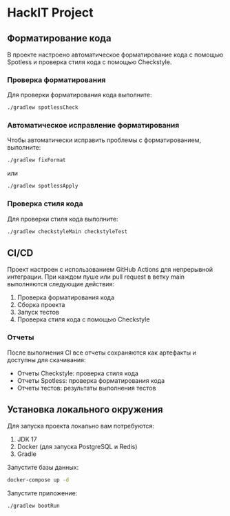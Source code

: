 # HackIT Project

## Форматирование кода

В проекте настроено автоматическое форматирование кода с помощью Spotless и проверка стиля кода с помощью Checkstyle.

### Проверка форматирования

Для проверки форматирования кода выполните:

```bash
./gradlew spotlessCheck
```

### Автоматическое исправление форматирования

Чтобы автоматически исправить проблемы с форматированием, выполните:

```bash
./gradlew fixFormat
```

или

```bash
./gradlew spotlessApply
```

### Проверка стиля кода

Для проверки стиля кода выполните:

```bash
./gradlew checkstyleMain checkstyleTest
```

## CI/CD

Проект настроен с использованием GitHub Actions для непрерывной интеграции. При каждом пуше или pull request в ветку main выполняются следующие действия:

1. Проверка форматирования кода
2. Сборка проекта
3. Запуск тестов
4. Проверка стиля кода с помощью Checkstyle

### Отчеты

После выполнения CI все отчеты сохраняются как артефакты и доступны для скачивания:

- Отчеты Checkstyle: проверка стиля кода
- Отчеты Spotless: проверка форматирования кода
- Отчеты тестов: результаты выполнения тестов

## Установка локального окружения

Для запуска проекта локально вам потребуются:

1. JDK 17
2. Docker (для запуска PostgreSQL и Redis)
3. Gradle

Запустите базы данных:

```bash
docker-compose up -d
```

Запустите приложение:

```bash
./gradlew bootRun
```
